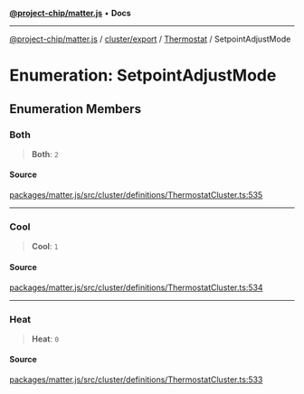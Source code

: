 [**@project-chip/matter.js**](../../../../../README.md) • **Docs**

***

[@project-chip/matter.js](../../../../../modules.md) / [cluster/export](../../../README.md) / [Thermostat](../README.md) / SetpointAdjustMode

# Enumeration: SetpointAdjustMode

## Enumeration Members

### Both

> **Both**: `2`

#### Source

[packages/matter.js/src/cluster/definitions/ThermostatCluster.ts:535](https://github.com/project-chip/matter.js/blob/7a8cbb56b87d4ccf34bec5a9a95ab40a1711324f/packages/matter.js/src/cluster/definitions/ThermostatCluster.ts#L535)

***

### Cool

> **Cool**: `1`

#### Source

[packages/matter.js/src/cluster/definitions/ThermostatCluster.ts:534](https://github.com/project-chip/matter.js/blob/7a8cbb56b87d4ccf34bec5a9a95ab40a1711324f/packages/matter.js/src/cluster/definitions/ThermostatCluster.ts#L534)

***

### Heat

> **Heat**: `0`

#### Source

[packages/matter.js/src/cluster/definitions/ThermostatCluster.ts:533](https://github.com/project-chip/matter.js/blob/7a8cbb56b87d4ccf34bec5a9a95ab40a1711324f/packages/matter.js/src/cluster/definitions/ThermostatCluster.ts#L533)
